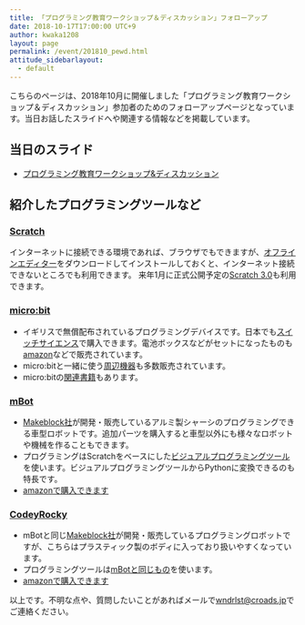```yaml
---
title: 「プログラミング教育ワークショップ＆ディスカッション」フォローアップ
date: 2018-10-17T17:00:00 UTC+9
author: kwaka1208
layout: page
permalink: /event/201810_pewd.html
attitude_sidebarlayout:
  - default
---
```

こちらのページは、2018年10月に開催しました「プログラミング教育ワークショップ＆ディスカッション」参加者のためのフォローアップページとなっています。当日お話したスライドへや関連する情報などを掲載しています。

## 当日のスライド
- [プログラミング教育ワークショップ&ディスカッション](https://speakerdeck.com/kwaka1208/puroguramingujiao-yu-wakusiyotupu-and-deisukatusiyon)

## 紹介したプログラミングツールなど

### [Scratch](https://scratch.mit.edu/)
インターネットに接続できる環境であれば、ブラウザでもできますが、[オフラインエディター](https://scratch.mit.edu/download)をダウンロードしてインストールしておくと、インターネット接続できないところでも利用できます。
来年1月に正式公開予定の[Scratch 3.0](https://beta.scratch.mit.edu/)も利用できます。

### [micro:bit](https://microbit.org/ja/)
- イギリスで無償配布されているプログラミングデバイスです。日本でも[スイッチサイエンス](https://www.switch-science.com/catalog/3735/)で購入できます。電池ボックスなどがセットになったものも[amazon](http://amzn.asia/d/gAgTpBo)などで販売されています。
- micro:bitと一緒に使う[周辺機器](https://www.switch-science.com/catalog/list/695/)も多数販売されています。
- micro:bitの[関連書籍](https://www.amazon.co.jp/s/ref=nb_sb_noss?__mk_ja_JP=%E3%82%AB%E3%82%BF%E3%82%AB%E3%83%8A&url=search-alias%3Dstripbooks&field-keywords=micro%3Abit&rh=n%3A465392%2Ck%3Amicro%3Abit)もあります。

### [mBot](https://www.kenis.co.jp/mbot/)
- [Makeblock社](https://www.makeblock.com/)が開発・販売しているアルミ製シャーシのプログラミングできる車型ロボットです。追加パーツを購入すると車型以外にも様々なロボットや機械を作ることもできます。
- プログラミングはScratchをベースにした[ビジュアルプログラミングツール](https://www.makeblock.com/jp/software)を使います。ビジュアルプログラミングツールからPythonに変換できるのも特長です。
- [amazonで購入できます](https://amzn.to/2CRSSl2)

### [CodeyRocky](https://www.kenis.co.jp/codeyrocky/index.html)
- mBotと同じ[Makeblock社](https://www.makeblock.com/)が開発・販売しているプログラミングロボットですが、こちらはプラスティック製のボディに入っており扱いやすくなっています。
- プログラミングツールは[mBotと同じもの](https://www.makeblock.com/jp/software)を使います。
- [amazonで購入できます](https://amzn.to/2RUTDy4)

以上です。不明な点や、質問したいことがあればメールで[wndrlst@croads.jp](wndrlst@croads.jp)でご連絡ください。
